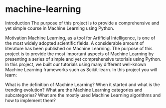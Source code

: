 # machine-learning 


Introduction
The purpose of this project is to provide a comprehensive and yet simple course in Machine Learning using Python.

Motivation
Machine Learning, as a tool for Artificial Intelligence, is one of the most widely adopted scientific fields. A considerable amount of literature has been published on Machine Learning. The purpose of this project is to provide the most important aspects of Machine Learning by presenting a series of simple and yet comprehensive tutorials using Python. In this project, we built our tutorials using many different well-known Machine Learning frameworks such as Scikit-learn. In this project you will learn:

What is the definition of Machine Learning?
When it started and what is the trending evolution?
What are the Machine Learning categories and subcategories?
What are the mostly used Machine Learning algorithms and how to implement them?
